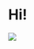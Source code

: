 # Hi! 

<img src="https://raw.githubusercontent.com/strudelAndCoffee/github-stats-transparent/output/generated/overview.svg">
